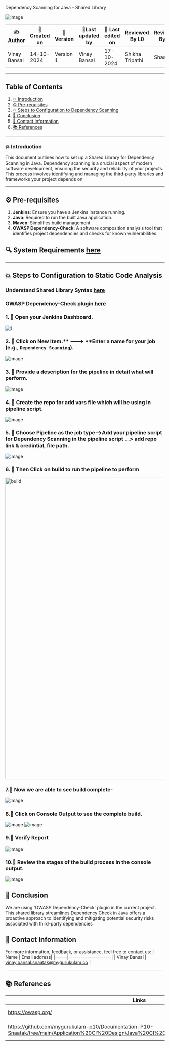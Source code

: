 Dependency Scanning for Java - Shared Library 

![image](https://github.com/user-attachments/assets/3a9fce15-13ae-46e2-bd1a-e2d2d9215688)

| ✍️Author      | 📅Created on  |📌 Version    | 📝Last updated by |📅 Last edited on | Reviewed By L0 | Reviewed By L1 | Reviewed By L2 |
|-------------|-------------|------------|-----------------|----------------|------------|-----------------|----------------|
| Vinay Bansal | 14-10-2024  | Version 1  | Vinay Bansal    | 17-10-2024     |Shikha Tripathi|Shashi||

---
## Table of Contents
1. [💥 Introduction](#-introduction)
2. [⚙️ Pre-requisites](#-pre-requisites)
3. [💥 Steps to Configuration to Dependency Scanning](#-steps-to-configuration-to-dependency-scanning)
4. [📛 Conclusion](#-conclusion)
5. [📧 Contact Information](#-contact-information)
6. [📚 References](#-references)

---
### 💥 Introduction
This document outlines how to set up a Shared Library for Dependency Scanning in Java. Dependency scanning is a crucial aspect of modern software development, ensuring the security and reliability of your projects. This process involves identifying and managing the third-party libraries and frameworks your project depends on


---

## ⚙ Pre-requisites
1. **Jenkins**: Ensure you have a Jenkins instance running.
2. **Java**: Required to run the built Java application.
3. **Maven**: Simplifies build management
4. **OWASP Dependency-Check**: A software composition analysis tool that identifies project dependencies and checks for known vulnerabilities.

   
## 🔍 System Requirements [here](https://github.com/mygurukulam-p10/Documentation-P10-Snaatak/blob/main/CI%20Implementation/Java%20-%20Declarative%20Jenkins%20Pipeline/Static%20code%20analysis/readme.md#-system-requirements)


---

## 💥 Steps to Configuration to Static Code Analysis
### Understand Shared Library Syntax [here](https://github.com/mygurukulam-p10/Documentation-P10-Snaatak/tree/main/CI%20Implementation/Java%20Shared%20Library%20/%20Bugs%20analysis#understand-shared-library-syntax)

### OWASP Dependency-Check plugin [here](https://github.com/mygurukulam-p10/Documentation-P10-Snaatak/blob/main/CI%20Implementation/Java%20-%20Declarative%20Jenkins%20Pipeline/Dependency%20scanning/readme.md#to-enable-the-owasp-dependency-check-plugin-in-your-maven-project-add-the-following-configuration-to-your-pomxml-file-ensure-this-configuration-is-placed-within-the--section)
### 1. 🚀 Open your Jenkins Dashboard.
![1](https://github.com/user-attachments/assets/59bb5e6e-68e1-4d41-8147-cd7acceeb2d8)

### 2. 🚀 Click on **New Item**.** ---> **Enter a name for your job (e.g., `Dependency Scanning`).
![image](https://github.com/user-attachments/assets/2ca0a79c-2823-493e-ad6b-58b6b720fde8)


### 3. 🚀 Provide a description for the pipeline in detail what will perform.
![image](https://github.com/user-attachments/assets/22a38ab6-398b-4435-b955-18e5efaaddf2)



### 4. 🚀 Create the repo for add vars file which will be using in pipeline script.
![image](https://github.com/user-attachments/assets/d3d4c53f-0ab9-4834-89a1-02f2709c9be6)


### 5. 🚀 Choose Pipeline as the job type-->Add your pipeline script for Dependency Scanning in the pipeline script ...> add repo link & credintial, file path.
![image](https://github.com/user-attachments/assets/6f462105-cb02-4dc8-89c3-2d817c90fef8)



### 6. 🚀 Then Click on build to run the pipeline to perform
<img width="952" alt="build" src="https://github.com/user-attachments/assets/c82d9cba-0169-4495-8193-2cadac88f833">


### 7.🚀 Now we are able to see build complete-
![image](https://github.com/user-attachments/assets/8abf8183-259c-4654-a858-7eb648c77a32)


### 8.🚀 Click on Console Output to see the complete build.
![image](https://github.com/user-attachments/assets/ac34383b-67f8-40ac-b56e-f504eca7998d)
![image](https://github.com/user-attachments/assets/b75a56c7-fbd8-48d5-a1f9-3be60580fcdb)

### 9.🚀 Verify Report
![image](https://github.com/user-attachments/assets/9e5e2f60-fa8f-4971-bc42-886a2270e113)


### 10.🚀 Review the stages of the build process in the console output.
![image](https://github.com/user-attachments/assets/ea6009b2-5689-4c2c-badb-44247609087d)



## 📛 Conclusion
We are using 'OWASP Dependency-Check' plugin in the current project. This shared library streamlines Dependency Check in Java offers a proactive approach to identifying and mitigating potential security risks associated with third-party dependencies


##  📧 Contact Information
For more information, feedback, or assistance, feel free to contact us:
| Name | Email address|
|------|---------------------|
| Vinay Bansal | vinay.bansal.snaatak@mygurukulam.co |

---
## 📚 References
| Links | Descriptions|
|------|---------------------|
|https://owasp.org/|OWASP Overview|
|https://github.com/mygurukulam-p10/Documentation-P10-Snaatak/tree/main/Application%20CI%20Design/Java%20CI%20checks/Dependency%20scanning%20POC|(POC): Dependency scanning|
